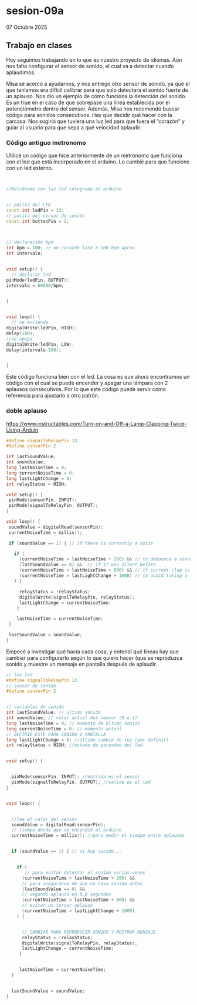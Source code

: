 # sesion-09a

07 Octubre 2025

## Trabajo en clases
Hoy seguimos trabajando en lo que es nuestro proyecto de idiomas. Aún nos falta configurar el sensor de sonido, el cual va a detectar cuando aplaudimos.

Misa se acercó a ayudarnos, y nos entregó otro sensor de sonido, ya que el que teníamos era difícil calibrar para que solo detectará el sonido fuerte de un aplauso. Nos dio un ejemplo de cómo funciona la detección del sonido. Es un true en el caso de que sobrepase una línea establecida por el potenciómetro dentro del sensor.
Además, Misa nos recomendó buscar código para sonidos consecutivos. Hay que decidir qué hacer con la carcasa. Nos sugirió que tuviera una luz led para que fuera el “corazón” y guiar al usuario para que sepa a qué velocidad aplaudir.

### Código antiguo metronomo 
 
Utilicé un código que hice anteriormente de un metrónomo que funciona con el led que está incorporado en el arduino. Lo cambié para que funcione con un led externo.

```cpp


//Metrónomo con luz led integrada en arduino


// patita del LED
const int ledPin = 13;
// patita del sensor de sonido
const int buttonPin = 2;
 


// declaración bpm
int bpm = 100; // un corazón late a 100 bpm aprox.
int intervalo;


void setup() {
  // declarar led
pinMode(ledPin, OUTPUT);
intervalo = 60000/bpm;


}


void loop() {
  // se enciende
digitalWrite(ledPin, HIGH);
delay(100);
//se apaga
digitalWrite(ledPin, LOW);
delay(intervalo-100);


}


```
Este código funciona bien con el led. La cosa es que ahora encontramos un código con el cual se puede encender y apagar una lámpara con 2 aplausos consecutivos. Por lo que este código puede servir como referencia para ajustarlo a otro patrón.

### doble aplauso

<https://www.instructables.com/Turn-on-and-Off-a-Lamp-Clapping-Twice-Using-Arduin>

```cpp
#define signalToRelayPin 13
#define sensorPin 2

int lastSoundValue;
int soundValue;
long lastNoiseTime = 0;
long currentNoiseTime = 0;
long lastLightChange = 0;
int relayStatus = HIGH;

void setup() {
 pinMode(sensorPin, INPUT);
 pinMode(signalToRelayPin, OUTPUT);
}

void loop() {
 soundValue = digitalRead(sensorPin);
 currentNoiseTime = millis();

 if (soundValue == 1) { // if there is currently a noise

   if (
     (currentNoiseTime > lastNoiseTime + 200) && // to debounce a sound occurring in more than a loop cycle as a single noise
     (lastSoundValue == 0) &&  // if it was silent before
     (currentNoiseTime < lastNoiseTime + 800) && // if current clap is less than 0.8 seconds after the first clap
     (currentNoiseTime > lastLightChange + 1000) // to avoid taking a third clap as part of a pattern
   ) {

     relayStatus = !relayStatus;
     digitalWrite(signalToRelayPin, relayStatus);
     lastLightChange = currentNoiseTime;
    }

    lastNoiseTime = currentNoiseTime;
 }

 lastSoundValue = soundValue;
}
```

Empecé a investigar qué hacía cada cosa, y entendí qué líneas hay que cambiar para configurarlo según lo que quiero hacer (que se reproduzca sonido y muestre un mensaje en pantalla después de aplaudir.

```cpp
// luz led
#define signalToRelayPin 13
// sensor de sonido
#define sensorPin 2


// variables de sonido
int lastSoundValue; // ultimo sonido
int soundValue; // valor actual del sensor (0 o 1)
long lastNoiseTime = 0; // momento de último sonido
long currentNoiseTime = 0; // momento actual
// DEFINIR ESTE PARA SONIDO O PANTALLA
long lastLightChange = 0; //último cambio de luz (por definir)
int relayStatus = HIGH; //estado de parpadeo del led


void setup() {


  pinMode(sensorPin, INPUT); //entrada es el sensor
  pinMode(signalToRelayPin, OUTPUT); //salida es el led
}


void loop() {


  //lee el valor del sensor
  soundValue = digitalRead(sensorPin);
  // tiempo desde que se encendió el arduino
  currentNoiseTime = millis(); //para medir el tiempo entre aplausos


  if (soundValue == 1) { // si hay sonido...


    if (
       // para evitar detectar el sonido varias veces
      (currentNoiseTime > lastNoiseTime + 200) &&
      // para asegurarse de que no haya sonido antes
      (lastSoundValue == 0) &&
      // segundo aplauso en 0.8 segundos
      (currentNoiseTime < lastNoiseTime + 800) &&
      // evitar un tercer aplauso
      (currentNoiseTime > lastLightChange + 1000)
    ) {


      // CAMBIAR PARA REPRODUCIR SONIDO Y MOSTRAR MENSAJE
      relayStatus = !relayStatus;
      digitalWrite(signalToRelayPin, relayStatus);
      lastLightChange = currentNoiseTime;
     }


     lastNoiseTime = currentNoiseTime;
  }


  lastSoundValue = soundValue;
}
```
